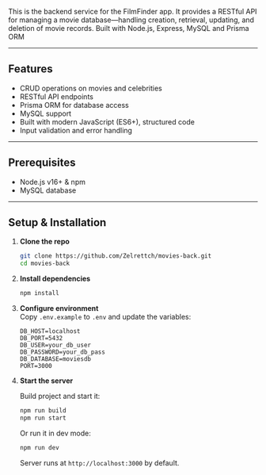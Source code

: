 This is the backend service for the FilmFinder app. It provides a RESTful API for managing a movie database—handling creation, retrieval, updating, and deletion of movie records. Built with Node.js, Express, MySQL and Prisma ORM

---

##  Features

- CRUD operations on movies and celebrities
- RESTful API endpoints
- Prisma ORM for database access
- MySQL support
- Built with modern JavaScript (ES6+), structured code
- Input validation and error handling

---

##  Prerequisites

- Node.js v16+ & npm
- MySQL database


---

## Setup & Installation

1. **Clone the repo**

   ```bash
   git clone https://github.com/Zelrettch/movies-back.git
   cd movies-back
   ```

2. **Install dependencies**

   ```bash
   npm install
   ```

3. **Configure environment**\
   Copy `.env.example` to `.env` and update the variables:

   ```dotenv
   DB_HOST=localhost
   DB_PORT=5432
   DB_USER=your_db_user
   DB_PASSWORD=your_db_pass
   DB_DATABASE=moviesdb
   PORT=3000
   ```

4. **Start the server**

   Build project and start it:
   ```bash
   npm run build
   npm run start
   ```

   Or run it in dev mode:
   ```bash
   npm run dev
   ```

   Server runs at `http://localhost:3000` by default.

